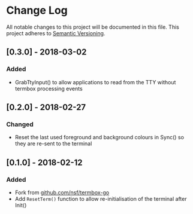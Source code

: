 # Change Log
All notable changes to this project will be documented in this file.
This project adheres to [Semantic Versioning](http://semver.org/).

## [0.3.0] - 2018-03-02
### Added
- GrabTtyInput() to allow applications to read from the TTY without termbox processing events

## [0.2.0] - 2018-02-27
### Changed
- Reset the last used foreground and background colours in Sync() so they are re-sent to the terminal

## [0.1.0] - 2018-02-12
### Added
- Fork from [github.com/nsf/termbox-go](https://github.com/nsf/termbox-go/commit/88b7b944be8bc8d8ec6195fca97c5869ba20f99d)
- Add `ResetTerm()` function to allow re-initialisation of the terminal after Init()
